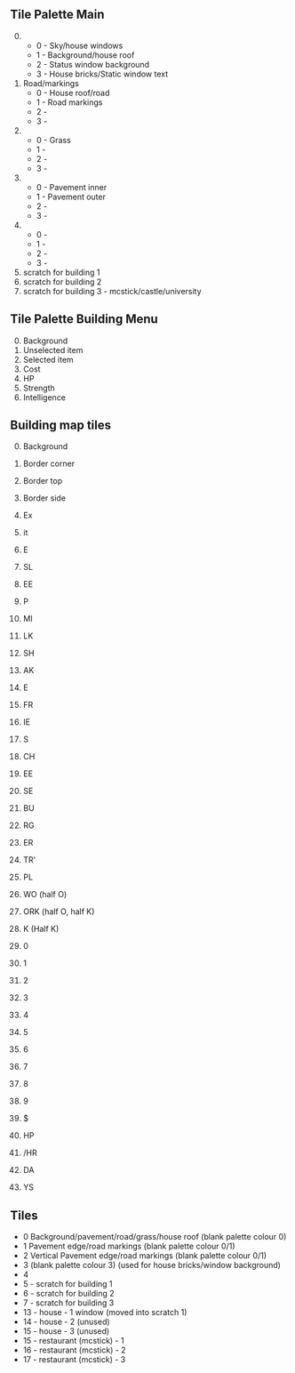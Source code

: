 ## Tile Palette Main

 0.
    * 0 - Sky/house windows
    * 1 - Background/house roof
    * 2 - Status window background
    * 3 - House bricks/Static window text
 1. Road/markings
    * 0 - House roof/road
    * 1 - Road markings
    * 2 - 
    * 3 - 
 2.
    * 0 - Grass
    * 1 - 
    * 2 -
    * 3 - 
 3.
    * 0 - Pavement inner
    * 1 - Pavement outer
    * 2 - 
    * 3 -
 4.
    * 0 - 
    * 1 - 
    * 2 - 
    * 3 - 
 5. scratch for building 1
 6. scratch for building 2
 7. scratch for building 3 - mcstick/castle/university

## Tile Palette Building Menu
 0. Background
 1. Unselected item
 2. Selected item
 3. Cost
 4. HP
 5. Strength
 6. Intelligence

## Building map tiles

 0. Background
 1. Border corner
 2. Border top
 3. Border side
 4. Ex
 5. it
 16. E
 17. SL
 18. EE
 19. P
 22. MI
 23. LK
 24. SH
 25. AK
 26. E
 27. FR
 28. IE
 29. S
 30. CH
 31. EE
 32. SE
 33. BU
 34. RG
 35. ER
 36. TR'
 37. PL
 38. WO (half O)
 39. ORK (half O, half K)
 40. K (Half K)

 110. 0
 111. 1
 112. 2
 113. 3
 114. 4
 115. 5
 116. 6
 117. 7
 118. 8
 119. 9
 120. $
 121. HP
 122. /HR
 133. DA
 134. YS
 

## Tiles
 - 0 Background/pavement/road/grass/house roof (blank palette colour 0)
 - 1 Pavement edge/road markings (blank palette colour 0/1)
 - 2 Vertical Pavement edge/road markings (blank palette colour 0/1)
 - 3  (blank palette colour 3) (used for house bricks/window background)
 - 4 
 - 5 - scratch for building 1
 - 6 - scratch for building 2 
 - 7 - scratch for building 3
 - 13 - house - 1 window (moved into scratch 1)
 - 14 - house - 2 (unused)
 - 15 - house - 3 (unused)
 - 15 - restaurant (mcstick) - 1
 - 16 - restaurant (mcstick) - 2
 - 17 - restaurant (mcstick) - 3
 